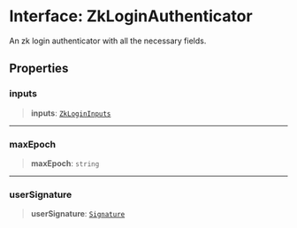 # Interface: ZkLoginAuthenticator

An zk login authenticator with all the necessary fields.

## Properties

### inputs

> **inputs**: [`ZkLoginInputs`](ZkLoginInputs.md)

---

### maxEpoch

> **maxEpoch**: `string`

---

### userSignature

> **userSignature**: [`Signature`](../type-aliases/Signature.md)
